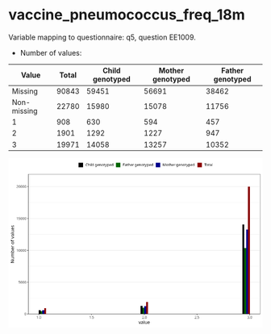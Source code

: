 # vaccine_pneumococcus_freq_18m
Variable mapping to questionnaire: q5, question EE1009.
- Number of values:

| Value | Total | Child genotyped | Mother genotyped | Father genotyped |
| ----- | ----- | --------------- | ---------------- | ---------------- |
| Missing | 90843 | 59451 | 56691 | 38462 |
| Non-missing | 22780 | 15980 | 15078 | 11756 |
| 1 | 908 | 630 | 594 | 457 |
| 2 | 1901 | 1292 | 1227 | 947 |
| 3 | 19971 | 14058 | 13257 | 10352 |



![](vaccine_pneumococcus_freq_18m_n.png)



